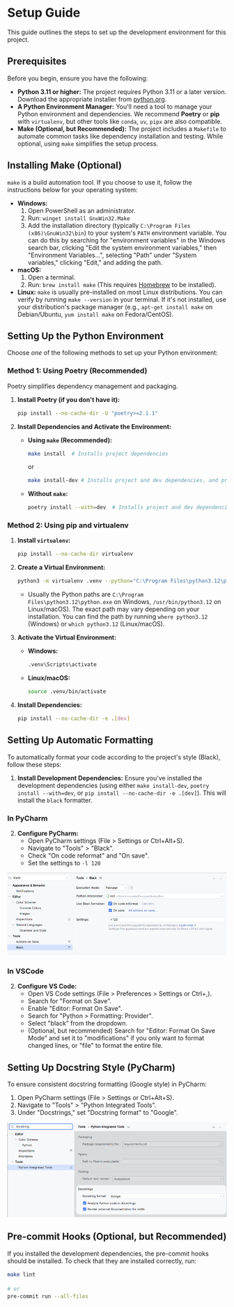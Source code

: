 # Setup Guide

This guide outlines the steps to set up the development environment for this project.

## Prerequisites

Before you begin, ensure you have the following:

*   **Python 3.11 or higher:**  The project requires Python 3.11 or a later version. Download the appropriate installer from [python.org](https://www.python.org/downloads/).
*   **A Python Environment Manager:**  You'll need a tool to manage your Python environment and dependencies.  We recommend **Poetry** or **pip** with `virtualenv`, but other tools like `conda`, `uv`, `pipx` are also compatible.
*   **Make (Optional, but Recommended):**  The project includes a `Makefile` to automate common tasks like dependency installation and testing.  While optional, using `make` simplifies the setup process.

## Installing Make (Optional)

`make` is a build automation tool.  If you choose to use it, follow the instructions below for your operating system:

*   **Windows:**
    1.  Open PowerShell as an administrator.
    2.  Run: `winget install GnuWin32.Make`
    3.  Add the installation directory (typically `C:\Program Files (x86)\GnuWin32\bin`) to your system's `PATH` environment variable.  You can do this by searching for "environment variables" in the Windows search bar, clicking "Edit the system environment variables," then "Environment Variables...", selecting "Path" under "System variables," clicking "Edit," and adding the path.
*   **macOS:**
    1.  Open a terminal.
    2.  Run: `brew install make` (This requires [Homebrew](https://brew.sh/) to be installed).
*   **Linux:** `make` is usually pre-installed on most Linux distributions.  You can verify by running `make --version` in your terminal. If it's not installed, use your distribution's package manager (e.g., `apt-get install make` on Debian/Ubuntu, `yum install make` on Fedora/CentOS).

## Setting Up the Python Environment

Choose *one* of the following methods to set up your Python environment:

### Method 1: Using Poetry (Recommended)

Poetry simplifies dependency management and packaging.

1.  **Install Poetry (if you don't have it):**

    ```bash
    pip install --no-cache-dir -U "poetry>=2.1.1"
    ```

2.  **Install Dependencies and Activate the Environment:**

    *   **Using `make` (Recommended):**

        ```bash
        make install  # Installs project dependencies
        ```
        or
        ```bash
        make install-dev # Installs project and dev dependencies, and pre-commit hooks
        ```

    *   **Without `make`:**

        ```bash
        poetry install --with=dev  # Installs project and dev dependencies
        ```

### Method 2: Using pip and virtualenv

1.  **Install `virtualenv`:**

    ```bash
    pip install --no-cache-dir virtualenv
    ```

2.  **Create a Virtual Environment:**

    ```bash
    python3 -m virtualenv .venv --python="C:\Program Files\python3.12\python.exe"
    ```
    *   Usually the Python paths are `C:\Program Files\python3.12\python.exe` on Windows, `/usr/bin/python3.12` on Linux/macOS).  The exact path may vary depending on your installation.  You can find the path by running `where python3.12` (Windows) or `which python3.12` (Linux/macOS).

3.  **Activate the Virtual Environment:**

    *   **Windows:**
        ```bash
        .venv\Scripts\activate
        ```
    *   **Linux/macOS:**
        ```bash
        source .venv/bin/activate
        ```

4.  **Install Dependencies:**

    ```bash
    pip install --no-cache-dir -e .[dev]
    ```

## Setting Up Automatic Formatting

To automatically format your code according to the project's style (Black), follow these steps:

1.  **Install Development Dependencies:** Ensure you've installed the development dependencies (using either `make install-dev`, `poetry install --with=dev`, or `pip install --no-cache-dir -e .[dev]`). This will install the `black` formatter.

### In PyCharm

2. **Configure PyCharm:**
    *   Open PyCharm settings (File > Settings or Ctrl+Alt+S).
    *   Navigate to "Tools" > "Black".
    *   Check "On code reformat" and "On save".
    *   Set the settings to `-l 120`

![](attachments/black_on_save.png)

### In VSCode

2.  **Configure VS Code:**
    *   Open VS Code settings (File > Preferences > Settings or Ctrl+,).
    *   Search for "Format on Save".
    *   Enable "Editor: Format On Save".
    *   Search for "Python > Formatting: Provider".
    *   Select "black" from the dropdown.
    *   (Optional, but recommended) Search for "Editor: Format On Save Mode" and set it to "modifications" if you only want to format changed lines, or "file" to format the entire file.


## Setting Up Docstring Style (PyCharm)

To ensure consistent docstring formatting (Google style) in PyCharm:

1.  Open PyCharm settings (File > Settings or Ctrl+Alt+S).
2.  Navigate to "Tools" > "Python Integrated Tools".
3.  Under "Docstrings," set "Docstring format" to "Google".

![](attachments/change_docstring_style.png)

## Pre-commit Hooks (Optional, but Recommended)

If you installed the development dependencies, the pre-commit hooks should be installed.
To check that they are installed correctly, run:

```bash
make lint

# or
pre-commit run --all-files
```